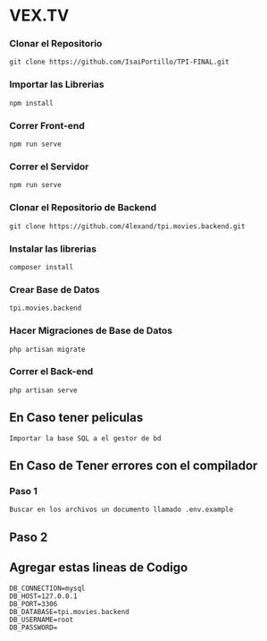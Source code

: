# VEX.TV

### Clonar el Repositorio
```
git clone https://github.com/IsaiPortillo/TPI-FINAL.git
```

### Importar las Librerias
```
npm install
```

### Correr Front-end
```
npm run serve
```

### Correr el Servidor
```
npm run serve
```
### Clonar el Repositorio de Backend
```
git clone https://github.com/4lexand/tpi.movies.backend.git
```
### Instalar las librerias
```
composer install
```
### Crear Base de Datos
```
tpi.movies.backend
```

### Hacer Migraciones de Base de Datos
```
php artisan migrate
```
### Correr el Back-end
```
php artisan serve
```
## En Caso tener peliculas
```
Importar la base SQL a el gestor de bd
```
## En Caso de Tener errores con el compilador
### Paso 1
```
Buscar en los archivos un documento llamado .env.example
```
## Paso 2
## Agregar estas lineas de Codigo
```
DB_CONNECTION=mysql
DB_HOST=127.0.0.1
DB_PORT=3306
DB_DATABASE=tpi.movies.backend
DB_USERNAME=root
DB_PASSWORD=
```



